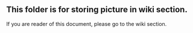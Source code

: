 ## This folder is for storing picture in wiki section.

If you are reader of this document, please go to the wiki section.

